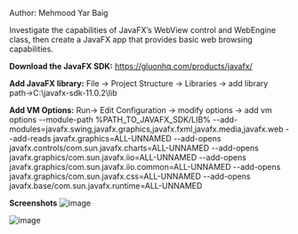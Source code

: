 Author: Mehmood Yar Baig

Investigate the capabilities of JavaFX’s WebView control and WebEngine class, then create a JavaFX app that provides basic web browsing capabilities.

**Download the JavaFX SDK:**
https://gluonhq.com/products/javafx/

**Add JavaFX library:**
File -> Project Structure -> Libraries -> add library
path->C:\javafx-sdk-11.0.2\lib

**Add VM Options:**
Run-> Edit Configuration -> modify options -> add vm options
--module-path %PATH_TO_JAVAFX_SDK/LIB% --add-modules=javafx.swing,javafx.graphics,javafx.fxml,javafx.media,javafx.web --add-reads javafx.graphics=ALL-UNNAMED --add-opens javafx.controls/com.sun.javafx.charts=ALL-UNNAMED --add-opens javafx.graphics/com.sun.javafx.iio=ALL-UNNAMED --add-opens javafx.graphics/com.sun.javafx.iio.common=ALL-UNNAMED --add-opens javafx.graphics/com.sun.javafx.css=ALL-UNNAMED --add-opens javafx.base/com.sun.javafx.runtime=ALL-UNNAMED

**Screenshots**
![image](https://user-images.githubusercontent.com/48985550/119397291-ba17d480-bcf7-11eb-95e2-1ccc3e2ab82f.png)

![image](https://user-images.githubusercontent.com/48985550/119397458-f3504480-bcf7-11eb-8fd6-780e3c1c8d8a.png)

